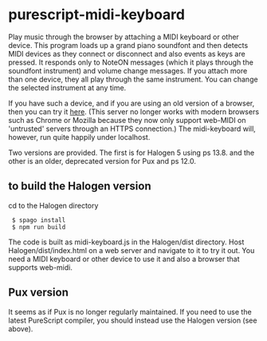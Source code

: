 purescript-midi-keyboard
========================

Play music through the browser by attaching a MIDI keyboard or other device.  This program loads up a grand piano soundfont and then detects MIDI devices as they connect or disconnect and also events as keys are pressed.  It responds only to NoteON messages (which it plays through the soundfont instrument) and volume change messages. If you attach more than one device, they all play through the same instrument.  You can change the selected instrument at any time.

If you have such a device, and if you are using an old version of a browser, then you can try it [here](http://www.tradtunedb.org.uk:8601/).  (This server no longer works with modern browsers such as Chrome or Mozilla because they now only support web-MIDI on 'untrusted' servers through an HTTPS connection.) The midi-keyboard will, however, run quite happily under localhost.

Two versions are provided.  The first is for Halogen 5 using ps 13.8. and the other is an older, deprecated version for Pux and ps 12.0.

## to build the Halogen version

cd to the Halogen directory

     $ spago install
     $ npm run build

The code is built as midi-keyboard.js in the Halogen/dist directory. Host Halogen/dist/index.html on a web server and navigate to it to try it out.  You need a MIDI keyboard or other device to use it and also a browser that supports web-midi.

## Pux version

It seems as if Pux is no longer regularly maintained. If you need to use the latest PureScript compiler, you should instead use the Halogen version (see above).
